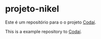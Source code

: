 # projeto-nikel

Este é um repositório para o o projeto [Codaí](https://codai.growdev.com.br/). 

This is a example repository to [Codaí](https://codai.growdev.com.br/).
